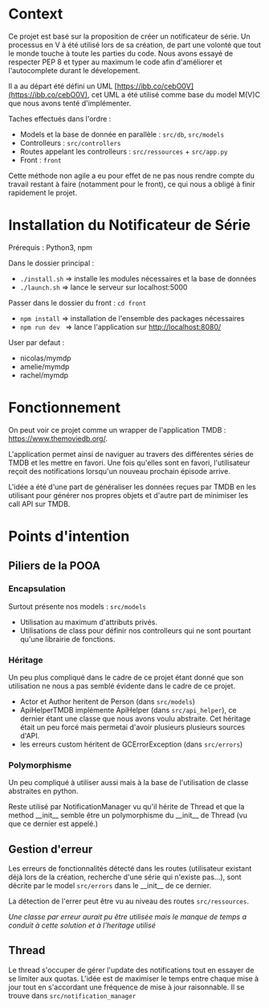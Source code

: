 # Context

Ce projet est basé sur la proposition de créer un notificateur de série. Un processus en V à été utilisé lors de sa création, de part une volonté que tout le monde touche à toute les parties du code. Nous avons essayé de respecter PEP 8 et typer au maximum le code afin d'améliorer et l'autocomplete durant le dévelopement.

Il a au départ été défini un UML [https://ibb.co/cebO0V](https://ibb.co/cebO0V), cet UML a été utilisé comme base du model M(V)C que nous avons tenté d'implémenter. 

Taches effectués dans l'ordre : 
- Models et la base de donnée en parallèle : `src/db`, `src/models`
- Controlleurs : `src/controllers`
- Routes appelant les controlleurs : `src/ressources` + `src/app.py`
- Front : `front`

Cette méthode non agile a eu pour effet de ne pas nous rendre compte du travail restant à faire (notamment pour le front), ce qui nous a obligé à finir rapidement le projet.

# Installation du Notificateur de Série
Prérequis : 
Python3, npm

Dans le dossier principal :

* `./install.sh` => installe les modules nécessaires et la base de données
* `./launch.sh` => lance le serveur sur localhost:5000

Passer dans le dossier du front : `cd front`
 * `npm install` => installation de l'ensemble des packages nécessaires 
 * `npm run dev ` => lance l'application sur [http://localhost:8080/](http://localhost:8080/)

User par defaut :

- nicolas/mymdp
- amelie/mymdp
- rachel/mymdp

# Fonctionnement

On peut voir ce projet comme un wrapper de l'application TMDB : https://www.themoviedb.org/.

L'application permet ainsi de naviguer au travers des différentes séries de TMDB et les mettre en favori. Une fois qu'elles sont en favori, l'utilisateur reçoit des notifications lorsqu'un nouveau prochain épisode arrive.

L'idée a été d'une part de généraliser les données reçues par TMDB en les utilisant pour générer nos propres objets et d'autre part de minimiser les call API sur TMDB.

# Points d'intention

## Piliers de la POOA

### Encapsulation

Surtout présente nos models : `src/models`

- Utilisation au maximum d'attributs privés.
- Utilisations de class pour définir nos controlleurs qui ne sont pourtant qu'une librairie de fonctions.

### Héritage

Un peu plus compliqué dans le cadre de ce projet étant donné que son utilisation ne nous a pas semblé évidente dans le cadre de ce projet.

- Actor et Author heritent de Person (dans `src/models`)
- ApiHelperTMDB implémente ApiHelper (dans `src/api_helper`), ce dernier étant une classe que nous avons voulu abstraite. Cet héritage était un peu forcé mais permetai d'avoir plusieurs plusieurs sources d'API.
- les erreurs custom héritent de GCErrorException (dans `src/errors`)

### Polymorphisme

Un peu compliqué à utiliser aussi mais à la base de l'utilisation de classe abstraites en python.

Reste utilisé par NotificationManager vu qu'il hérite de Thread et que la method \_\_init\_\_ semble être un polymorphisme du \_\_init\_\_ de Thread (vu que ce dernier est appelé.)

## Gestion d'erreur

Les erreurs de fonctionnalités détecté dans les routes (utilisateur existant déjà lors de la création, recherche d'une série qui n'existe pas...), sont décrite par le model `src/errors` dans le \_\_init\_\_ de ce dernier.

La détection de l'errer peut être vu au niveau des routes `src/ressources`.

*Une classe par erreur aurait pu être utilisée mais le manque de temps a conduit à cette solution et à l'heritage utilisé*

## Thread

Le thread s'occuper de gérer l'update des notifications tout en essayer de se limiter aux quotas. L'idée est de maximiser le temps entre chaque mise à jour tout en s'accordant une fréquence de mise à jour raisonnable. Il se trouve dans `src/notification_manager`